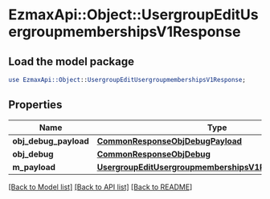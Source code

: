 # EzmaxApi::Object::UsergroupEditUsergroupmembershipsV1Response

## Load the model package
```perl
use EzmaxApi::Object::UsergroupEditUsergroupmembershipsV1Response;
```

## Properties
Name | Type | Description | Notes
------------ | ------------- | ------------- | -------------
**obj_debug_payload** | [**CommonResponseObjDebugPayload**](CommonResponseObjDebugPayload.md) |  | 
**obj_debug** | [**CommonResponseObjDebug**](CommonResponseObjDebug.md) |  | [optional] 
**m_payload** | [**UsergroupEditUsergroupmembershipsV1ResponseMPayload**](UsergroupEditUsergroupmembershipsV1ResponseMPayload.md) |  | 

[[Back to Model list]](../README.md#documentation-for-models) [[Back to API list]](../README.md#documentation-for-api-endpoints) [[Back to README]](../README.md)


